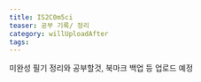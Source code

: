 ```yaml
---
title: IS2C0m5ci
teaser: 공부 기록/ 정리 
category: willUploadAfter
tags: 
---
```

미완성
필기 정리와 공부할것, 북마크 백업 등 업로드 예정 


 